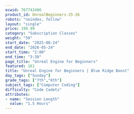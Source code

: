 ```yaml
---
ecwid: 767742486
product_id: UnrealBeginners-25-26
robots: "noindex, follow"
layout: "single"
price: 199.99
category: "Subscription Classes"
weight: "59"
start_date: "2025-08-24"
end_date: "2026-05-24"
start_time: "2:00"
end_time: "3:30"
page_title: "Unreal Engine for Beginners"
featured: 161
title: "Unreal Engine for Beginners | Blue Ridge Boost"
day_tags: ["Sunday"]
grade_tags: ["7th","8th"]
subject_tags: ["Computer Coding"]
difficulty: "Code Cadets"
attributes:
- name: "Session Length"
  value: "1.5 Hours"
---
```

